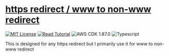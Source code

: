 # [https redirect / www to non-www redirect](https://apoorv.blog/posts/redirect-from-www-to-non-www-with-aws-cdk.html)

[![MIT License](https://badgen.now.sh/badge/License/MIT/blue)](https://github.com/apoorvmote/cdk-examples/blob/master/License.md)
[![Read Tutorial](https://badgen.now.sh/badge/Read/Tutorial/purple)](https://apoorv.blog/posts/redirect-from-www-to-non-www-with-aws-cdk.html)
![AWS CDK 1.87.0](https://badgen.net/badge/aws-cdk/1.87.0/yellow)
![Typescript](https://badgen.net/badge/icon/typescript?icon=typescript&label)

This is designed for any https redirect but I primarily use it for www to non-www redirect